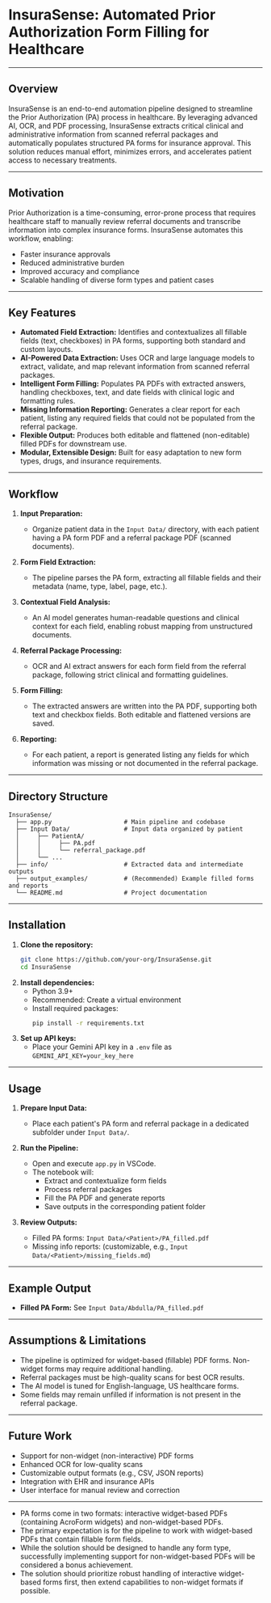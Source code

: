 # InsuraSense: Automated Prior Authorization Form Filling for Healthcare

---

## Overview

InsuraSense is an end-to-end automation pipeline designed to streamline the Prior Authorization (PA) process in healthcare. By leveraging advanced AI, OCR, and PDF processing, InsuraSense extracts critical clinical and administrative information from scanned referral packages and automatically populates structured PA forms for insurance approval. This solution reduces manual effort, minimizes errors, and accelerates patient access to necessary treatments.

---

## Motivation

Prior Authorization is a time-consuming, error-prone process that requires healthcare staff to manually review referral documents and transcribe information into complex insurance forms. InsuraSense automates this workflow, enabling:
- Faster insurance approvals
- Reduced administrative burden
- Improved accuracy and compliance
- Scalable handling of diverse form types and patient cases

---

## Key Features

- **Automated Field Extraction:** Identifies and contextualizes all fillable fields (text, checkboxes) in PA forms, supporting both standard and custom layouts.
- **AI-Powered Data Extraction:** Uses OCR and large language models to extract, validate, and map relevant information from scanned referral packages.
- **Intelligent Form Filling:** Populates PA PDFs with extracted answers, handling checkboxes, text, and date fields with clinical logic and formatting rules.
- **Missing Information Reporting:** Generates a clear report for each patient, listing any required fields that could not be populated from the referral package.
- **Flexible Output:** Produces both editable and flattened (non-editable) filled PDFs for downstream use.
- **Modular, Extensible Design:** Built for easy adaptation to new form types, drugs, and insurance requirements.

---

## Workflow

1. **Input Preparation:**
   - Organize patient data in the `Input Data/` directory, with each patient having a PA form PDF and a referral package PDF (scanned documents).

2. **Form Field Extraction:**
   - The pipeline parses the PA form, extracting all fillable fields and their metadata (name, type, label, page, etc.).

3. **Contextual Field Analysis:**
   - An AI model generates human-readable questions and clinical context for each field, enabling robust mapping from unstructured documents.

4. **Referral Package Processing:**
   - OCR and AI extract answers for each form field from the referral package, following strict clinical and formatting guidelines.

5. **Form Filling:**
   - The extracted answers are written into the PA PDF, supporting both text and checkbox fields. Both editable and flattened versions are saved.

6. **Reporting:**
   - For each patient, a report is generated listing any fields for which information was missing or not documented in the referral package.

---

## Directory Structure

```
InsuraSense/
  ├── app.py                    # Main pipeline and codebase
  ├── Input Data/               # Input data organized by patient
  │     ├── PatientA/
  │     │     ├── PA.pdf
  │     │     └── referral_package.pdf
  │     └── ...
  ├── info/                     # Extracted data and intermediate outputs
  ├── output_examples/          # (Recommended) Example filled forms and reports
  └── README.md                 # Project documentation
```

---

## Installation

1. **Clone the repository:**
   ```bash
   git clone https://github.com/your-org/InsuraSense.git
   cd InsuraSense
   ```
2. **Install dependencies:**
   - Python 3.9+
   - Recommended: Create a virtual environment
   - Install required packages:
     ```bash
     pip install -r requirements.txt
     ```
3. **Set up API keys:**
   - Place your Gemini API key in a `.env` file as `GEMINI_API_KEY=your_key_here`

---

## Usage

1. **Prepare Input Data:**
   - Place each patient's PA form and referral package in a dedicated subfolder under `Input Data/`.

2. **Run the Pipeline:**
   - Open and execute `app.py` in VSCode.
   - The notebook will:
     - Extract and contextualize form fields
     - Process referral packages
     - Fill the PA PDF and generate reports
     - Save outputs in the corresponding patient folder

3. **Review Outputs:**
   - Filled PA forms: `Input Data/<Patient>/PA_filled.pdf` 
   - Missing info reports: (customizable, e.g., `Input Data/<Patient>/missing_fields.md`)

---

## Example Output

- **Filled PA Form:** See `Input Data/Abdulla/PA_filled.pdf`

---

## Assumptions & Limitations

- The pipeline is optimized for widget-based (fillable) PDF forms. Non-widget forms may require additional handling.
- Referral packages must be high-quality scans for best OCR results.
- The AI model is tuned for English-language, US healthcare forms.
- Some fields may remain unfilled if information is not present in the referral package.

---

## Future Work

- Support for non-widget (non-interactive) PDF forms
- Enhanced OCR for low-quality scans
- Customizable output formats (e.g., CSV, JSON reports)
- Integration with EHR and insurance APIs
- User interface for manual review and correction

---

   - PA forms come in two formats: interactive widget-based PDFs (containing AcroForm widgets) and non-widget-based PDFs.
   - The primary expectation is for the pipeline to work with widget-based PDFs that contain fillable form fields.
   - While the solution should be designed to handle any form type, successfully implementing support for non-widget-based PDFs will be considered a bonus achievement.
   - The solution should prioritize robust handling of interactive widget-based forms first, then extend capabilities to non-widget formats if possible.

